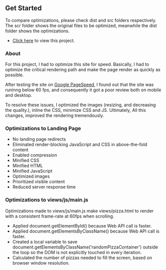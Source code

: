 ## Get Started

To compare optimizations, please check dist and src folders respectively. The scr folder shows the original files to be optimized, meanwhile the dist folder shows the optimizations.

* [Click here](https://lmedinatriana.github.io/website-optimization/ "Website Optimization Project") to view this project.


### About

For this project, I had to optimize this site for speed. Basically, I had to optimize the critical rendering path and make the page render as quickly as possible. 

After testing the site on [Google PageSpeed](https://developers.google.com/speed/pagespeed/insights/?url=https%3A%2F%2Flmedinatriana.github.io%2Fwebsite-optimization "Google PageSpeed"), I found out that the site was runinng below 60 fps, and consequently it got a poor review both on mobile and desktop.

To resolve these issues, I optimized the images (resizing, and decreasing the quality.), inline the CSS, minimize CSS and JS. Ultimately, All this changes, improved the rendering tremendously.


### Optimizations to Landing Page

* No landing page redirects
* Eliminated render-blocking JavaScript and CSS in above-the-fold content
* Enabled compression
* Minified CSS
* Minified HTML
* Minified JavaScript
* Optimized images
* Prioritized visible content
* Reduced server response time

### Optimizations to views/js/main.js

Optimizations made to views/js/main.js make views/pizza.html to render with a consistent frame-rate at 60fps when scrolling.


* Applied document.getElementById() because Web API call is faster.
* Applied document.getElementsByClassName() because Web API call is faster.
* Created a local variable to save document.getElementsByClassName('randomPizzaContainer') outside the loop so the DOM is not explicitly touched in every iteration.
* Calculated the number of pizzas needed to fill the screen, based on browser window resolution.